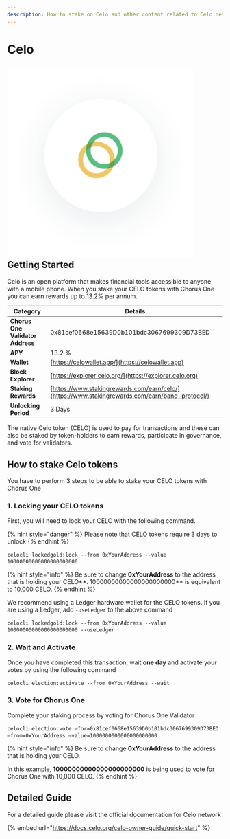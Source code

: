 ```yaml
---
description: How to stake on Celo and other content related to Celo network by Chorus One
---
```


# Celo

## ![](../.gitbook/assets/celo-3.png) Getting Started

Celo is an open platform that makes financial tools accessible to anyone with a mobile phone. When you stake your CELO tokens with Chorus One you can earn rewards up to 13.2% per annum.

| Category                         | Details                                                                                         |
| -------------------------------- | ----------------------------------------------------------------------------------------------- |
| **Chorus One Validator Address** | 0x81cef0668e15639D0b101bdc3067699309D73BED                                                      |
| **APY**                          | 13.2 %                                                                                          |
| **Wallet**                       | [https://celowallet.app/](https://celowallet.app)                                               |
| **Block Explorer**               | [https://explorer.celo.org/](https://explorer.celo.org)                                         |
| **Staking Rewards**              | [https://www.stakingrewards.com/earn/celo/](https://www.stakingrewards.com/earn/band-protocol/) |
| **Unlocking Period**             | 3 Days                                                                                          |

The native Celo token (CELO) is used to pay for transactions and these can also be staked by token-holders to earn rewards, participate in governance, and vote for validators.

## How to stake Celo tokens

You have to perform 3 steps to be able to stake your CELO tokens with Chorus One

### 1. Locking your CELO tokens

First, you will need to lock your CELO with the following command.

{% hint style="danger" %}
Please note that CELO tokens require 3 days to unlock
{% endhint %}

```
celocli lockedgold:lock --from 0xYourAddress --value 10000000000000000000000
```

{% hint style="info" %}
Be sure to change **0xYourAddress** to the address that is holding your CELO**. 10000000000000000000000** is equivalent to 10,000 CELO.
{% endhint %}

We recommend using a Ledger hardware wallet for the CELO tokens. If you are using a Ledger, add `-useLedger` to the above command

```
celocli lockedgold:lock --from 0xYourAddress --value 10000000000000000000000 --useLedger
```

### 2. Wait and Activate

Once you have completed this transaction, wait **one day** and activate your votes by using the following command

```
celocli election:activate --from 0xYourAddress --wait
```

### 3. Vote for Chorus One

Complete your staking process by voting for Chorus One Validator

```
celocli election:vote –for=0x81cef0668e15639D0b101bdc3067699309D73BED –from=0xYourAddress –value=1000000000000000000000
```

{% hint style="info" %}
Be sure to change **0xYourAddress** to the address that is holding your CELO.

In this example, **10000000000000000000000** is being used to vote for Chorus One with 10,000 CELO.
{% endhint %}

## Detailed Guide

For a detailed guide please visit the official documentation for Celo network

{% embed url="https://docs.celo.org/celo-owner-guide/quick-start" %}

